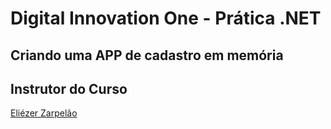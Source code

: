 # Digital Innovation One - Prática .NET

## Criando uma APP de cadastro em memória



## Instrutor do Curso
[Eliézer Zarpelão](https://github.com/elizarp)



